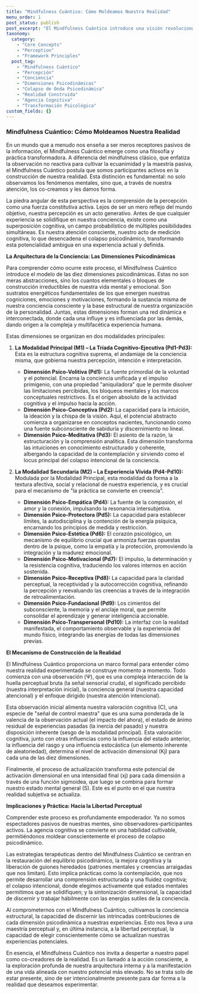 ```yaml
---
title: "Mindfulness Cuántico: Cómo Moldeamos Nuestra Realidad"
menu_order: 1
post_status: publish
post_excerpt: "El Mindfulness Cuántico introduce una visión revolucionaria de la percepción y la conciencia, revelando cómo nuestra atención y juicio activo dan forma a nuestra realidad experimentada. Más allá de la observación pasiva, este marco nos invita a ser co-creadores conscientes de nuestra experiencia interna, utilizando las dimensiones psicodinámicas como herramientas para una transformación profunda."
taxonomy:
  category:
    - "Core Concepts"
    - "Perception"
    - "Framework Principles"
  post_tag:
    - "Mindfulness Cuántico"
    - "Percepción"
    - "Conciencia"
    - "Dimensiones Psicodinámicas"
    - "Colapso de Onda Psicodinámica"
    - "Realidad Construida"
    - "Agencia Cognitiva"
    - "Transformación Psicológica"
custom_fields: {}
---
```


### Mindfulness Cuántico: Cómo Moldeamos Nuestra Realidad

En un mundo que a menudo nos enseña a ser meros receptores pasivos de la información, el Mindfulness Cuántico emerge como una filosofía y práctica transformadora. A diferencia del mindfulness clásico, que enfatiza la observación no reactiva para cultivar la ecuanimidad y la maestría pasiva, el Mindfulness Cuántico postula que somos participantes activos en la construcción de nuestra realidad. Esta distinción es fundamental: no solo observamos los fenómenos mentales, sino que, a través de nuestra atención, los co-creamos y les damos forma.

La piedra angular de esta perspectiva es la comprensión de la percepción como una fuerza constitutiva activa. Lejos de ser un mero reflejo del mundo objetivo, nuestra percepción es un acto generativo. Antes de que cualquier experiencia se solidifique en nuestra conciencia, existe como una superposición cognitiva, un campo probabilístico de múltiples posibilidades simultáneas. Es nuestra atención consciente, nuestro acto de medición cognitiva, lo que desencadena el colapso psicodinámico, transformando esta potencialidad ambigua en una experiencia actual y definida.

**La Arquitectura de la Conciencia: Las Dimensiones Psicodinámicas**

Para comprender cómo ocurre este proceso, el Mindfulness Cuántico introduce el modelo de las diez dimensiones psicodinámicas. Estas no son meras abstracciones, sino los cuantos elementales o bloques de construcción irreductibles de nuestra vida mental y emocional. Son sustratos energéticos fundamentales de los que emergen nuestras cogniciones, emociones y motivaciones, formando la sustancia misma de nuestra conciencia consciente y la base estructural de nuestra organización de la personalidad. Juntas, estas dimensiones forman una red dinámica e interconectada, donde cada una influye y es influenciada por las demás, dando origen a la compleja y multifacética experiencia humana.

Estas dimensiones se organizan en dos modalidades principales:

1.  **La Modalidad Principal (M1) – La Tríada Cognitivo-Ejecutiva (Pd1-Pd3):** Esta es la estructura cognitiva suprema, el andamiaje de la conciencia misma, que gobierna nuestra percepción, intención e interpretación.
    *   **Dimensión Psico-Volitiva (Pd1):** La fuente primordial de la voluntad y el potencial. Encarna la conciencia unificada y el impulso primigenio, con una propiedad "aniquiladora" que le permite disolver las limitaciones percibidas, los bloqueos mentales y los marcos conceptuales restrictivos. Es el origen absoluto de la actividad cognitiva y el impulso hacia la acción.
    *   **Dimensión Psico-Conceptiva (Pd2):** La capacidad para la intuición, la ideación y la chispa de la visión. Aquí, el potencial abstracto comienza a organizarse en conceptos nacientes, funcionando como una fuente subconsciente de sabiduría y discernimiento no lineal.
    *   **Dimensión Psico-Meditativa (Pd3):** El asiento de la razón, la estructuración y la comprensión analítica. Esta dimensión transforma las intuiciones en conocimiento estructurado y coherente, albergando la capacidad de la contemplación y sirviendo como el locus principal del colapso intencional de la conciencia.

2.  **La Modalidad Secundaria (M2) – La Experiencia Vivida (Pd4-Pd10):** Modulada por la Modalidad Principal, esta modalidad da forma a la textura afectiva, social y relacional de nuestra experiencia, y es crucial para el mecanismo de "la práctica se convierte en creencia".
    *   **Dimensión Psico-Empática (Pd4):** La fuente de la compasión, el amor y la conexión, impulsando la resonancia intersubjetiva.
    *   **Dimensión Psico-Protectora (Pd5):** La capacidad para establecer límites, la autodisciplina y la contención de la energía psíquica, encarnando los principios de medida y restricción.
    *   **Dimensión Psico-Estética (Pd6):** El corazón psicológico, un mecanismo de equilibrio crucial que armoniza fuerzas opuestas dentro de la psique, como la empatía y la protección, promoviendo la integración y la madurez emocional.
    *   **Dimensión Psico-Motivacional (Pd7):** El impulso, la determinación y la resistencia cognitiva, traduciendo los valores internos en acción sostenida.
    *   **Dimensión Psico-Receptiva (Pd8):** La capacidad para la claridad perceptual, la receptividad y la autocorrección cognitiva, refinando la percepción y reevaluando las creencias a través de la integración de retroalimentación.
    *   **Dimensión Psico-Fundacional (Pd9):** Los cimientos del subconsciente, la memoria y el anclaje moral, que permite consolidar el aprendizaje y generar inteligencia accionable.
    *   **Dimensión Psico-Transpersonal (Pd10):** La interfaz con la realidad manifestada, el comportamiento observable y la experiencia del mundo físico, integrando las energías de todas las dimensiones previas.

**El Mecanismo de Construcción de la Realidad**

El Mindfulness Cuántico proporciona un marco formal para entender cómo nuestra realidad experimentada se construye momento a momento. Todo comienza con una observación (Ψ), que es una compleja interacción de la huella perceptual bruta (la señal sensorial cruda), el significado percibido (nuestra interpretación inicial), la conciencia general (nuestra capacidad atencional) y el enfoque dirigido (nuestra atención intencional).

Esta observación inicial alimenta nuestra valoración cognitiva (C), una especie de "señal de control maestra" que es una suma ponderada de la valencia de la observación actual (el impacto del ahora), el estado de ánimo residual de experiencias pasadas (la inercia del pasado) y nuestra disposición inherente (sesgo de la modalidad principal). Esta valoración cognitiva, junto con otras influencias como la influencia del estado anterior, la influencia del rasgo y una influencia estocástica (un elemento inherente de aleatoriedad), determina el nivel de activación dimensional (Kj) para cada una de las diez dimensiones.

Finalmente, el proceso de actualización transforma este potencial de activación dimensional en una intensidad final (xj) para cada dimensión a través de una función sigmoidea, que luego se combina para formar nuestro estado mental general (S). Este es el punto en el que nuestra realidad subjetiva se actualiza.

**Implicaciones y Práctica: Hacia la Libertad Perceptual**

Comprender este proceso es profundamente empoderador. Ya no somos espectadores pasivos de nuestras mentes, sino observadores-participantes activos. La agencia cognitiva se convierte en una habilidad cultivable, permitiéndonos moldear conscientemente el proceso de colapso psicodinámico.

Las estrategias terapéuticas dentro del Mindfulness Cuántico se centran en la restauración del equilibrio psicodinámico, la mejora cognitiva y la liberación de guiones heredados (patrones mentales y creencias arraigadas que nos limitan). Esto implica prácticas como la contemplación, que nos permite desarrollar una comprensión estructurada y una fluidez cognitiva; el colapso intencional, donde elegimos activamente qué estados mentales permitimos que se solidifiquen; y la sintonización dimensional, la capacidad de discernir y trabajar hábilmente con las energías sutiles de la conciencia.

Al comprometernos con el Mindfulness Cuántico, cultivamos la conciencia estructural, la capacidad de discernir las intrincadas contribuciones de cada dimensión psicodinámica a nuestras experiencias. Esto nos lleva a una maestría perceptual y, en última instancia, a la libertad perceptual, la capacidad de elegir conscientemente cómo se actualizan nuestras experiencias potenciales.

En esencia, el Mindfulness Cuántico nos invita a despertar a nuestro papel como co-creadores de la realidad. Es un llamado a la acción consciente, a la exploración profunda de nuestra arquitectura interna y a la manifestación de una vida alineada con nuestro potencial más elevado. No se trata solo de estar presente, sino de ser intencionalmente presente para dar forma a la realidad que deseamos experimentar.